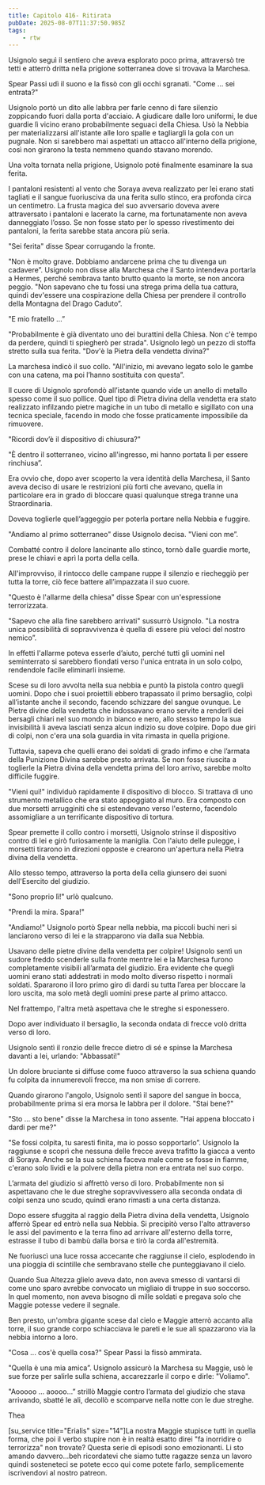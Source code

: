 ```yaml
---
title: Capitolo 416- Ritirata
pubDate: 2025-08-07T11:37:50.985Z
tags:
    - rtw
---
```











Usignolo seguì il sentiero che aveva esplorato poco prima, attraversò tre tetti e atterrò dritta nella prigione sotterranea dove si trovava la Marchesa.


Spear Passi udì il suono e la fissò con gli occhi sgranati. "Come ... sei entrata?"


Usignolo portò un dito alle labbra per farle cenno di fare silenzio zoppicando fuori dalla porta d'acciaio. A giudicare dalle loro uniformi, le due guardie lì vicino erano probabilmente seguaci della Chiesa. Usò la Nebbia per materializzarsi all'istante alle loro spalle e tagliargli la gola con un pugnale. Non si sarebbero mai aspettati un attacco all'interno della prigione, così non girarono la testa nemmeno quando stavano morendo.


Una volta tornata nella prigione, Usignolo poté finalmente esaminare la sua ferita.


I pantaloni resistenti al vento che Soraya aveva realizzato per lei erano stati tagliati e il sangue fuoriusciva da una ferita sullo stinco, era profonda circa un centimetro. La frusta magica del suo avversario doveva avere attraversato i pantaloni e lacerato la carne, ma fortunatamente non aveva danneggiato l’osso. Se non fosse stato per lo spesso rivestimento dei pantaloni, la ferita sarebbe stata ancora più seria.


"Sei ferita" disse Spear corrugando la fronte.


"Non è molto grave. Dobbiamo andarcene prima che tu divenga un cadavere”. Usignolo non disse alla Marchesa che il Santo intendeva portarla a Hermes, perché sembrava tanto brutto quanto la morte, se non ancora peggio. "Non sapevano che tu fossi una strega prima della tua cattura, quindi dev'essere una cospirazione della Chiesa per prendere il controllo della Montagna del Drago Caduto”.


"E mio fratello ...”


"Probabilmente è già diventato uno dei burattini della Chiesa. Non c'è tempo da perdere, quindi ti spiegherò per strada". Usignolo legò un pezzo di stoffa stretto sulla sua ferita. "Dov'è la Pietra della vendetta divina?"


La marchesa indicò il suo collo. "All'inizio, mi avevano legato solo le gambe con una catena, ma poi l’hanno sostituita con questa”.


Il cuore di Usignolo sprofondò all’istante quando vide un anello di metallo spesso come il suo pollice. Quel tipo di Pietra divina della vendetta era stato realizzato infilzando pietre magiche in un tubo di metallo e sigillato con una tecnica speciale, facendo in modo che fosse praticamente impossibile da rimuovere.


"Ricordi dov’è il dispositivo di chiusura?"


"È dentro il sotterraneo, vicino all'ingresso, mi hanno portata lì per essere rinchiusa”.


Era ovvio che, dopo aver scoperto la vera identità della Marchesa, il Santo aveva deciso di usare le restrizioni più forti che avevano, quella in particolare era in grado di bloccare quasi qualunque strega tranne una Straordinaria.


Doveva toglierle quell’aggeggio per poterla portare nella Nebbia e fuggire.


"Andiamo al primo sotterraneo" disse Usignolo decisa. "Vieni con me”.


Combatté contro il dolore lancinante allo stinco, tornò dalle guardie morte, prese le chiavi e aprì la porta della cella.


All'improvviso, il rintocco delle campane ruppe il silenzio e riecheggiò per tutta la torre, ciò fece battere all’impazzata il suo cuore.


"Questo è l'allarme della chiesa" disse Spear con un'espressione terrorizzata.


"Sapevo che alla fine sarebbero arrivati" sussurrò Usignolo. "La nostra unica possibilità di sopravvivenza è quella di essere più veloci del nostro nemico”.


In effetti l'allarme poteva esserle d’aiuto, perché tutti gli uomini nel seminterrato si sarebbero fiondati verso l'unica entrata in un solo colpo, rendendole facile eliminarli insieme.


Scese su di loro avvolta nella sua nebbia e puntò la pistola contro quegli uomini. Dopo che i suoi proiettili ebbero trapassato il primo bersaglio, colpì all’istante anche il secondo, facendo schizzare del sangue ovunque. Le Pietre divine della vendetta che indossavano erano servite a renderli dei bersagli chiari nel suo mondo in bianco e nero, allo stesso tempo la sua invisibilità li aveva lasciati senza alcun indizio su dove colpire. Dopo due giri di colpi, non c'era una sola guardia in vita rimasta in quella prigione.


Tuttavia, sapeva che quelli erano dei soldati di grado infimo e che l’armata della Punizione Divina sarebbe presto arrivata. Se non fosse riuscita a toglierle la Pietra divina della vendetta prima del loro arrivo, sarebbe molto difficile fuggire.


"Vieni qui!" individuò rapidamente il dispositivo di blocco. Si trattava di uno strumento metallico che era stato appoggiato al muro. Era composto con due morsetti arrugginiti che si estendevano verso l'esterno, facendolo assomigliare a un terrificante dispositivo di tortura.


Spear premette il collo contro i morsetti, Usignolo strinse il dispositivo contro di lei e girò furiosamente la maniglia. Con l'aiuto delle pulegge, i morsetti tirarono in direzioni opposte e crearono un'apertura nella Pietra divina della vendetta.


Allo stesso tempo, attraverso la porta della cella giunsero dei suoni dell'Esercito del giudizio.


"Sono proprio lì!" urlò qualcuno.


"Prendi la mira. Spara!"


"Andiamo!" Usignolo portò Spear nella nebbia, ma piccoli buchi neri si lanciarono verso di lei e la strapparono via dalla sua Nebbia.


Usavano delle pietre divine della vendetta per colpire! Usignolo sentì un sudore freddo scenderle sulla fronte mentre lei e la Marchesa furono completamente visibili all’armata del giudizio. Era evidente che quegli uomini erano stati addestrati in modo molto diverso rispetto i normali soldati. Spararono il loro primo giro di dardi su tutta l’area per bloccare la loro uscita, ma solo metà degli uomini prese parte al primo attacco.


Nel frattempo, l'altra metà aspettava che le streghe si esponessero.


Dopo aver individuato il bersaglio, la seconda ondata di frecce volò dritta verso di loro.


Usignolo sentì il ronzio delle frecce dietro di sé e spinse la Marchesa davanti a lei, urlando: "Abbassati!"


Un dolore bruciante si diffuse come fuoco attraverso la sua schiena quando fu colpita da innumerevoli frecce, ma non smise di correre.


Quando girarono l'angolo, Usignolo sentì il sapore del sangue in bocca, probabilmente prima si era morsa le labbra per il dolore. "Stai bene?"


"Sto ... sto bene" disse la Marchesa in tono assente. "Hai appena bloccato i dardi per me?"


"Se fossi colpita, tu saresti finita, ma io posso sopportarlo”. Usignolo la raggiunse e scoprì che nessuna delle frecce aveva trafitto la giacca a vento di Soraya. Anche se la sua schiena faceva male come se fosse in fiamme, c'erano solo lividi e la polvere della pietra non era entrata nel suo corpo.


L’armata del giudizio si affrettò verso di loro. Probabilmente non si aspettavano che le due streghe sopravvivessero alla seconda ondata di colpi senza uno scudo, quindi erano rimasti a una certa distanza.


Dopo essere sfuggita al raggio della Pietra divina della vendetta, Usignolo afferrò Spear ed entrò nella sua Nebbia. Si precipitò verso l'alto attraverso le assi del pavimento e la terra fino ad arrivare all'esterno della torre, estrasse il tubo di bambù dalla borsa e tirò la corda all'estremità.


Ne fuoriuscì una luce rossa accecante che raggiunse il cielo, esplodendo in una pioggia di scintille che sembravano stelle che punteggiavano il cielo.


Quando Sua Altezza glielo aveva dato, non aveva smesso di vantarsi di come uno sparo avrebbe convocato un migliaio di truppe in suo soccorso. In quel momento, non aveva bisogno di mille soldati e pregava solo che Maggie potesse vedere il segnale.


Ben presto, un'ombra gigante scese dal cielo e Maggie atterrò accanto alla torre, il suo grande corpo schiacciava le pareti e le sue ali spazzarono via la nebbia intorno a loro.


"Cosa ... cos'è quella cosa?" Spear Passi la fissò ammirata.


"Quella è una mia amica”. Usignolo assicurò la Marchesa su Maggie, usò le sue forze per salirle sulla schiena, accarezzarle il corpo e dirle: "Voliamo".


"Aooooo ... aoooo…” strillò Maggie contro l’armata del giudizio che stava arrivando, sbatté le ali, decollò e scomparve nella notte con le due streghe.


Thea






[su_service title="Erialis" size="14"]La nostra Maggie stupisce tutti in quella forma, che poi il verbo stupire non è in realtà esatto direi "fa inorridire o terrorizza" non trovate? Questa serie di episodi sono emozionanti. Li sto amando davvero...beh ricordatevi che siamo tutte ragazze senza un lavoro quindi sosteneteci se potete ecco qui come potete farlo, semplicemente iscrivendovi al nostro patreon.
                                


                                



